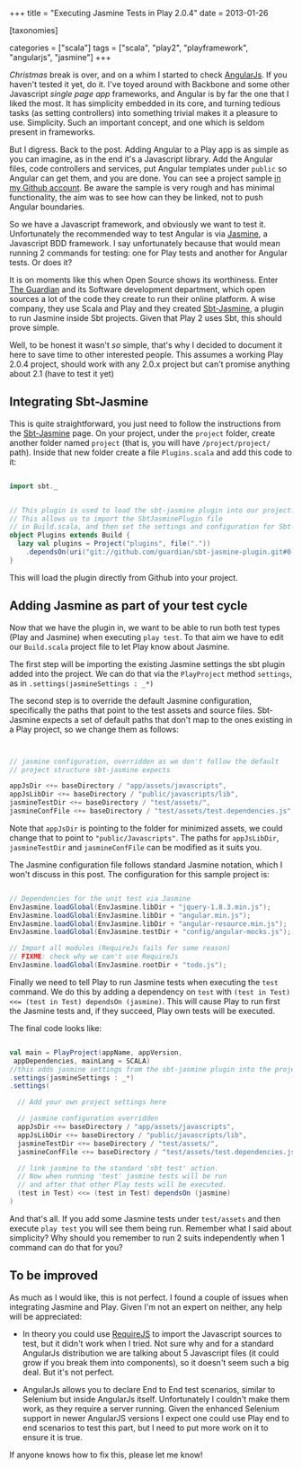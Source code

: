 +++
title = "Executing Jasmine Tests in Play 2.0.4"
date = 2013-01-26

[taxonomies]

categories = ["scala"]
tags = ["scala", "play2", "playframework", "angularjs", "jasmine"]
+++

*Christmas* break is over, and on a whim I started to check [AngularJs](http://angularjs.org/). If you haven't tested it yet, do it. I've toyed around  with Backbone and some other Javascript *single page app* frameworks, and Angular is by far the one that I liked the most. It has simplicity embedded in its core, and turning tedious tasks (as setting controllers) into something trivial makes it a pleasure to use. Simplicity. Such an important concept, and one which is seldom present in frameworks.

<!-- more -->

But I digress. Back to the post. Adding Angular to a Play app is as simple as you can imagine, as in the end it's a Javascript library. Add the Angular files, code controllers and services, put Angular templates under `public` so Angular can get them, and you are done.  You can see a project sample [in my Github account](https://github.com/pvillega/play2demo-jasmine). Be aware the sample is very rough and has minimal functionality, the aim was to see how can they be linked, not to push Angular boundaries.

So we have a Javascript framework, and obviously we want to test it. Unfortunately the recommended way to test Angular is via [Jasmine](http://pivotal.github.com/jasmine/), a Javascript BDD framework. I say unfortunately because that would mean running 2 commands for testing: one for Play tests and another for Angular tests. Or does it?

It is on moments like this when Open Source shows its worthiness. Enter [The Guardian](http://www.guardian.co.uk/) and its Software development department, which open sources a lot of the code they create to run their online platform. A wise company, they use Scala and Play and they created [Sbt-Jasmine](https://github.com/guardian/sbt-jasmine-plugin), a plugin to run Jasmine inside Sbt projects. Given that Play 2 uses Sbt, this should prove simple.

Well, to be honest it wasn't *so* simple, that's why I decided to document it here to save time to other interested people. This assumes a working Play 2.0.4 project, should work with any 2.0.x project but can't promise anything about 2.1 (have to test it yet)

## Integrating Sbt-Jasmine

This is quite straightforward, you just need to follow the instructions from the [Sbt-Jasmine](https://github.com/guardian/sbt-jasmine-plugin) page. On your project, under the `project` folder, create another folder named `project` (that is, you will have `/project/project/` path). Inside that new folder create a file `Plugins.scala` and add this code to it:

``` scala

import sbt._


// This plugin is used to load the sbt-jasmine plugin into our project.
// This allows us to import the SbtJasminePlugin file
// in Build.scala, and then set the settings and configuration for Sbt-Jasmine
object Plugins extends Build {
  lazy val plugins = Project("plugins", file("."))
    .dependsOn(uri("git://github.com/guardian/sbt-jasmine-plugin.git#0.7"))
}
```

This will load the plugin directly from Github into your project.

## Adding Jasmine  as part of your test cycle

Now that we have the plugin in, we want to be able to run both test types (Play and Jasmine) when executing `play test`. To that aim we have to edit our `Build.scala` project file to let Play know about Jasmine.

The first step will be importing the existing Jasmine settings the sbt plugin added into the project. We can do that via the `PlayProject` method `settings`, as in `.settings(jasmineSettings : _*)`

The second step is to override the default Jasmine configuration, specifically the paths that point to the test assets and source files. Sbt-Jasmine expects a set of default paths that don't map to the ones existing in a Play project, so we change them as follows:

``` scala


// jasmine configuration, overridden as we don't follow the default
// project structure sbt-jasmine expects

appJsDir <+= baseDirectory / "app/assets/javascripts",
appJsLibDir <+= baseDirectory / "public/javascripts/lib",
jasmineTestDir <+= baseDirectory / "test/assets/",
jasmineConfFile <+= baseDirectory / "test/assets/test.dependencies.js",

```

Note that `appJsDir` is pointing to the folder for minimized assets, we could change that to point to `"public/Javascripts"`. The paths for `appJsLibDir`, `jasmineTestDir` and `jasmineConfFile` can be modified as it suits you.

The Jasmine configuration file follows standard Jasmine notation, which I won't discuss in this post. The configuration for this sample project is:

``` scala

// Dependencies for the unit test via Jasmine
EnvJasmine.loadGlobal(EnvJasmine.libDir + "jquery-1.8.3.min.js");
EnvJasmine.loadGlobal(EnvJasmine.libDir + "angular.min.js");
EnvJasmine.loadGlobal(EnvJasmine.libDir + "angular-resource.min.js");
EnvJasmine.loadGlobal(EnvJasmine.testDir + "config/angular-mocks.js");

// Import all modules (RequireJs fails for some reason)
// FIXME: check why we can't use RequireJs
EnvJasmine.loadGlobal(EnvJasmine.rootDir + "todo.js");

```

Finally we need to tell Play to run Jasmine tests when executing the `test` command. We do this by adding a dependency on `test` with  `(test in Test) <<= (test in Test) dependsOn (jasmine)`. This will cause Play to run first the Jasmine tests and, if they succeed, Play own tests will be executed.

The final code looks like:

``` scala

val main = PlayProject(appName, appVersion,
 appDependencies, mainLang = SCALA)
//this adds jasmine settings from the sbt-jasmine plugin into the project
.settings(jasmineSettings : _*)
.settings(

  // Add your own project settings here

  // jasmine configuration overridden
  appJsDir <+= baseDirectory / "app/assets/javascripts",
  appJsLibDir <+= baseDirectory / "public/javascripts/lib",
  jasmineTestDir <+= baseDirectory / "test/assets/",
  jasmineConfFile <+= baseDirectory / "test/assets/test.dependencies.js",

  // link jasmine to the standard 'sbt test' action.
  // Now when running 'test' jasmine tests will be run
  // and after that other Play tests will be executed.
  (test in Test) <<= (test in Test) dependsOn (jasmine)
)

```

And that's all. If you add some Jasmine tests under `test/assets` and then execute `play test` you will see them being run. Remember what I said about simplicity? Why should you remember to run 2 suits independently when 1 command can do that for you?

## To be improved

As much as I would like, this is not perfect. I found a couple of issues when integrating Jasmine and Play. Given I'm not an expert on neither, any help will be appreciated:

- In theory you could use [RequireJS](http://requirejs.org/) to import the Javascript sources to test, but it didn't work when I tried. Not sure why and for a standard AngularJs distribution we are talking about 5 Javascript files (it could grow if you break them into components), so it doesn't seem such a big deal. But it's not perfect.

- AngularJs allows you to declare End to End test scenarios, similar to Selenium but inside AngularJs itself. Unfortunately I couldn't make them work, as they require a server running. Given the enhanced Selenium support in newer AngularJS versions I expect one could use Play end to end scenarios to test this part, but I need to put more work on it to ensure it is true.

If anyone knows how to fix this, please let me know!
